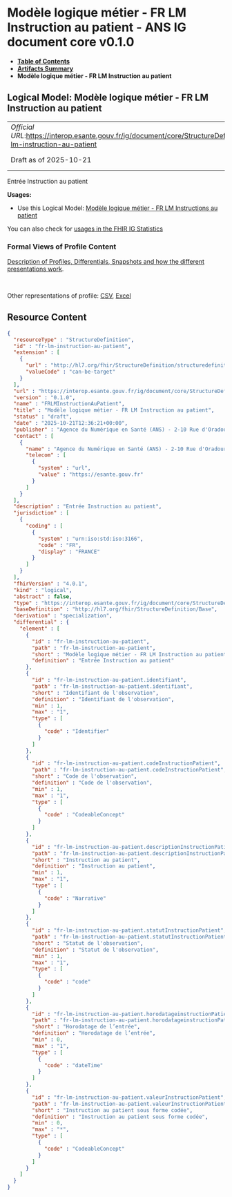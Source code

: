 # Modèle logique métier - FR LM Instruction au patient - ANS IG document core v0.1.0

* [**Table of Contents**](toc.md)
* [**Artifacts Summary**](artifacts.md)
* **Modèle logique métier - FR LM Instruction au patient**

## Logical Model: Modèle logique métier - FR LM Instruction au patient 

| | |
| :--- | :--- |
| *Official URL*:https://interop.esante.gouv.fr/ig/document/core/StructureDefinition/fr-lm-instruction-au-patient | *Version*:0.1.0 |
| Draft as of 2025-10-21 | *Computable Name*:FRLMInstructionAuPatient |

 
Entrée Instruction au patient 

**Usages:**

* Use this Logical Model: [Modèle logique métier - FR LM Instructions au patient](StructureDefinition-fr-lm-instructions-patient.md)

You can also check for [usages in the FHIR IG Statistics](https://packages2.fhir.org/xig/ans.document.fr.core|current/StructureDefinition/fr-lm-instruction-au-patient)

### Formal Views of Profile Content

 [Description of Profiles, Differentials, Snapshots and how the different presentations work](http://build.fhir.org/ig/FHIR/ig-guidance/readingIgs.html#structure-definitions). 

 

Other representations of profile: [CSV](StructureDefinition-fr-lm-instruction-au-patient.csv), [Excel](StructureDefinition-fr-lm-instruction-au-patient.xlsx) 



## Resource Content

```json
{
  "resourceType" : "StructureDefinition",
  "id" : "fr-lm-instruction-au-patient",
  "extension" : [
    {
      "url" : "http://hl7.org/fhir/StructureDefinition/structuredefinition-type-characteristics",
      "valueCode" : "can-be-target"
    }
  ],
  "url" : "https://interop.esante.gouv.fr/ig/document/core/StructureDefinition/fr-lm-instruction-au-patient",
  "version" : "0.1.0",
  "name" : "FRLMInstructionAuPatient",
  "title" : "Modèle logique métier - FR LM Instruction au patient",
  "status" : "draft",
  "date" : "2025-10-21T12:36:21+00:00",
  "publisher" : "Agence du Numérique en Santé (ANS) - 2-10 Rue d'Oradour-sur-Glane, 75015 Paris",
  "contact" : [
    {
      "name" : "Agence du Numérique en Santé (ANS) - 2-10 Rue d'Oradour-sur-Glane, 75015 Paris",
      "telecom" : [
        {
          "system" : "url",
          "value" : "https://esante.gouv.fr"
        }
      ]
    }
  ],
  "description" : "Entrée Instruction au patient",
  "jurisdiction" : [
    {
      "coding" : [
        {
          "system" : "urn:iso:std:iso:3166",
          "code" : "FR",
          "display" : "FRANCE"
        }
      ]
    }
  ],
  "fhirVersion" : "4.0.1",
  "kind" : "logical",
  "abstract" : false,
  "type" : "https://interop.esante.gouv.fr/ig/document/core/StructureDefinition/fr-lm-instruction-au-patient",
  "baseDefinition" : "http://hl7.org/fhir/StructureDefinition/Base",
  "derivation" : "specialization",
  "differential" : {
    "element" : [
      {
        "id" : "fr-lm-instruction-au-patient",
        "path" : "fr-lm-instruction-au-patient",
        "short" : "Modèle logique métier - FR LM Instruction au patient",
        "definition" : "Entrée Instruction au patient"
      },
      {
        "id" : "fr-lm-instruction-au-patient.identifiant",
        "path" : "fr-lm-instruction-au-patient.identifiant",
        "short" : "Identifiant de l'observation",
        "definition" : "Identifiant de l'observation",
        "min" : 1,
        "max" : "1",
        "type" : [
          {
            "code" : "Identifier"
          }
        ]
      },
      {
        "id" : "fr-lm-instruction-au-patient.codeInstructionPatient",
        "path" : "fr-lm-instruction-au-patient.codeInstructionPatient",
        "short" : "Code de l'observation",
        "definition" : "Code de l'observation",
        "min" : 1,
        "max" : "1",
        "type" : [
          {
            "code" : "CodeableConcept"
          }
        ]
      },
      {
        "id" : "fr-lm-instruction-au-patient.descriptionInstructionPatient",
        "path" : "fr-lm-instruction-au-patient.descriptionInstructionPatient",
        "short" : "Instruction au patient",
        "definition" : "Instruction au patient",
        "min" : 1,
        "max" : "1",
        "type" : [
          {
            "code" : "Narrative"
          }
        ]
      },
      {
        "id" : "fr-lm-instruction-au-patient.statutInstructionPatient",
        "path" : "fr-lm-instruction-au-patient.statutInstructionPatient",
        "short" : "Statut de l'observation",
        "definition" : "Statut de l'observation",
        "min" : 1,
        "max" : "1",
        "type" : [
          {
            "code" : "code"
          }
        ]
      },
      {
        "id" : "fr-lm-instruction-au-patient.horodatageinstructionPatient",
        "path" : "fr-lm-instruction-au-patient.horodatageinstructionPatient",
        "short" : "Horodatage de l’entrée",
        "definition" : "Horodatage de l’entrée",
        "min" : 0,
        "max" : "1",
        "type" : [
          {
            "code" : "dateTime"
          }
        ]
      },
      {
        "id" : "fr-lm-instruction-au-patient.valeurInstructionPatient",
        "path" : "fr-lm-instruction-au-patient.valeurInstructionPatient",
        "short" : "Instruction au patient sous forme codée",
        "definition" : "Instruction au patient sous forme codée",
        "min" : 0,
        "max" : "*",
        "type" : [
          {
            "code" : "CodeableConcept"
          }
        ]
      }
    ]
  }
}

```
